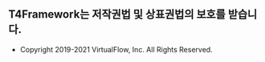 ## T4Framework는 저작권법 및 상표권법의 보호를 받습니다. ##

- Copyright 2019-2021 VirtualFlow, Inc. All Rights Reserved.
